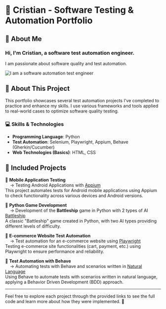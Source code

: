 # 🚀 Cristian - Software Testing & Automation Portfolio

## 👋 About Me
### Hi, I'm Cristian, a software test automation engineer.
I am passionate about software quality and test automation.

![I am a software automation test engineer](https://sdmntpritalynorth.oaiusercontent.com/files/00000000-ad50-5246-b7a1-b4fb202c93a2/raw?se=2025-04-02T16%3A40%3A17Z&sp=r&sv=2024-08-04&sr=b&scid=8e3d962e-e64b-598f-9abd-e71b46467bd4&skoid=54ae6e2b-352e-4235-bc96-afa2512cc978&sktid=a48cca56-e6da-484e-a814-9c849652bcb3&skt=2025-04-02T06%3A12%3A25Z&ske=2025-04-03T06%3A12%3A25Z&sks=b&skv=2024-08-04&sig=%2BHLhyydI/1c0ulF2HRBEDpM45j1kn9SCDdg3AlSxyOc%3D)

## 📌 About This Project
This portfolio showcases several test automation projects I've completed to practice and enhance my skills. I use various frameworks and tools applied to real-world cases to optimize software quality testing.

### 💻 Skills & Technologies
- **Programming Language**: Python
- **Test Automation**: Selenium, Playwright, Appium, Behave (Gherkin/Cucumber)
- **Web Technologies (Basics)**: HTML, CSS

## 📂 Included Projects

🔹 **Mobile Application Testing**  
&nbsp;&nbsp;&nbsp;&nbsp;→ Testing Android Applications with [Appium](https://github.com/cristian772/QA-testing-autmation/tree/main/Appium)  
This project automates tests for Android mobile applications using Appium to check functionality across various devices and Android versions.

🔹 **Python Game Development**  
&nbsp;&nbsp;&nbsp;&nbsp;→ Development of the **Battleship** game in Python with 2 types of AI [Battleship](https://github.com/cristian772/QA-testing-autmation/tree/main/Games)  
A classic "Battleship" game created in Python, with two AI types providing different levels of difficulty.

🔹 **E-commerce Website Test Automation**  
&nbsp;&nbsp;&nbsp;&nbsp;→ Test automation for an e-commerce website using [Playwright](https://github.com/cristian772/QA-testing-autmation/tree/main/Playwrigth)  
Testing e-commerce site functionalities (cart, payment, etc.) using Playwright to ensure performance and reliability.

🔹 **Test Automation with Behave**  
&nbsp;&nbsp;&nbsp;&nbsp;→ Automating tests with Behave and scenarios written in [Natural Language](https://github.com/cristian772/QA-testing-autmation/tree/main/features)  
Using Behave to automate tests with scenarios written in natural language, applying a Behavior Driven Development (BDD) approach.

---

Feel free to explore each project through the provided links to see the full code and learn more about how they were implemented. 🚀
